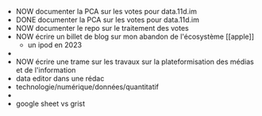 - NOW documenter la PCA sur les votes pour data.11d.im
- DONE documenter la PCA sur les votes pour data.11d.im
- NOW documenter le repo sur le traitement des votes
- NOW écrire un billet de blog sur mon abandon de l'écosystème [[apple]]
	- un ipod en 2023
-
- NOW écrire une trame sur les travaux sur la plateformisation des médias et de l'information
- data editor dans une rédac
- technologie/numérique/données/quantitatif
-
- google sheet vs grist